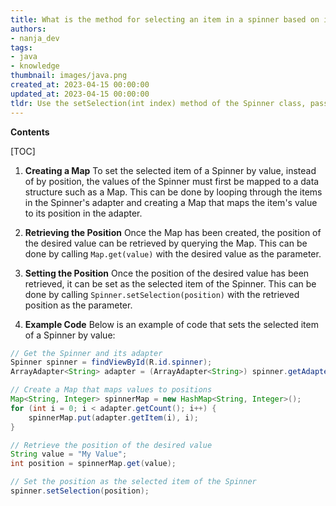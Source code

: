 ```yaml
---
title: What is the method for selecting an item in a spinner based on its value, rather than its position?
authors:
- nanja_dev
tags:
- java
- knowledge
thumbnail: images/java.png
created_at: 2023-04-15 00:00:00
updated_at: 2023-04-15 00:00:00
tldr: Use the setSelection(int index) method of the Spinner class, passing the index of the item in the adapter corresponding to the desired value.
---
```


**Contents**

[TOC]

1. **Creating a Map**
To set the selected item of a Spinner by value, instead of by position, the values of the Spinner must first be mapped to a data structure such as a Map. This can be done by looping through the items in the Spinner's adapter and creating a Map that maps the item's value to its position in the adapter.

2. **Retrieving the Position**
Once the Map has been created, the position of the desired value can be retrieved by querying the Map. This can be done by calling `Map.get(value)` with the desired value as the parameter.

3. **Setting the Position**
Once the position of the desired value has been retrieved, it can be set as the selected item of the Spinner. This can be done by calling `Spinner.setSelection(position)` with the retrieved position as the parameter.

4. **Example Code**
Below is an example of code that sets the selected item of a Spinner by value:

```java
// Get the Spinner and its adapter
Spinner spinner = findViewById(R.id.spinner);
ArrayAdapter<String> adapter = (ArrayAdapter<String>) spinner.getAdapter();

// Create a Map that maps values to positions
Map<String, Integer> spinnerMap = new HashMap<String, Integer>();
for (int i = 0; i < adapter.getCount(); i++) {
    spinnerMap.put(adapter.getItem(i), i);
}

// Retrieve the position of the desired value
String value = "My Value";
int position = spinnerMap.get(value);

// Set the position as the selected item of the Spinner
spinner.setSelection(position);
```
